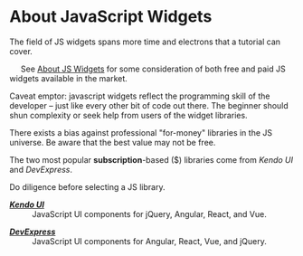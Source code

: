 # About JavaScript Widgets

The field of JS widgets spans more time and electrons that a tutorial can cover. 

<span style="margin-left:20px;">See [About JS Widgets](../../ToC/References.md#widgets)</span> for some consideration of both free and paid JS widgets available in the market. 

Caveat emptor: javascript widgets reflect the programming skill of the developer &ndash; just like every other bit of code out there. The beginner should shun complexity or seek help from users of the widget libraries.

There exists a bias against professional "for-money" libraries in the JS universe. Be aware that the best value may not be free. 

The two most popular **subscription**-based ($) libraries come from *Kendo UI* and *DevExpress*.

Do diligence before selecting a JS library. 

<dl>
<dt style="font-style:italic;font-weight:bold;font-size:14px"><a href="https://telerik.com/kendo-ui">Kendo UI</a></dt>
<dd>JavaScript UI components for jQuery, Angular, React, and Vue.</dd>
</dl>
<dl>
<dt style="font-style:italic;font-weight:bold;font-size:14px"><a href="https://devexpress.com">DevExpress</a></dt>
<dd>JavaScript UI components for Angular, React, Vue, and jQuery.</dd>
</dl>

